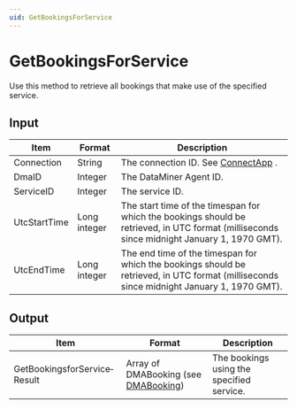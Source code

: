 ```yaml
---
uid: GetBookingsForService
---
```


# GetBookingsForService

Use this method to retrieve all bookings that make use of the specified service.

## Input

| Item         | Format       | Description                                                                                                                                 |
|--------------|--------------|---------------------------------------------------------------------------------------------------------------------------------------------|
| Connection   | String       | The connection ID. See [ConnectApp](xref:ConnectApp) .                                                                                        |
| DmaID        | Integer      | The DataMiner Agent ID.                                                                                                                     |
| ServiceID    | Integer      | The service ID.                                                                                                                             |
| UtcStartTime | Long integer | The start time of the timespan for which the bookings should be retrieved, in UTC format (milliseconds since midnight January 1, 1970 GMT). |
| UtcEndTime   | Long integer | The end time of the timespan for which the bookings should be retrieved, in UTC format (milliseconds since midnight January 1, 1970 GMT).   |

## Output

| Item                         | Format                                                                         | Description                               |
|------------------------------|--------------------------------------------------------------------------------|-------------------------------------------|
| GetBookingsforService­Result | Array of DMABooking (see [DMABooking](xref:DMABooking)) | The bookings using the specified service. |

